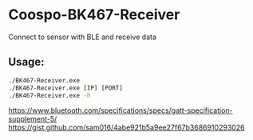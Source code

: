 # Coospo-BK467-Receiver 
Connect to sensor with BLE and receive data

## Usage:
```cmd
./BK467-Receiver.exe
./BK467-Receiver.exe [IP] [PORT]
./BK467-Receiver.exe -h
```

https://www.bluetooth.com/specifications/specs/gatt-specification-supplement-5/ 
https://gist.github.com/sam016/4abe921b5a9ee27f67b3686910293026
